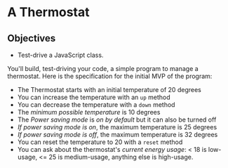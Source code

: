 # A Thermostat

## Objectives

 * Test-drive a JavaScript class.

You'll build, test-driving your code, a simple program to manage a thermostat. Here is the
specification for the initial MVP of the program:

* The Thermostat starts with an initial temperature of 20 degrees
* You can increase the temperature with an `up` method
* You can decrease the temperature with a `down` method
* The *minimum possible temperature* is 10 degrees
* The *Power saving mode* is *on by default* but it can also be turned off
* *If power saving mode is on*, the maximum temperature is 25 degrees
* *If power saving mode is off*, the maximum temperature is 32 degrees
* You can reset the temperature to 20 with a `reset` method
* You can ask about the thermostat's *current energy usage*: < 18 is low-usage, <= 25 is
  medium-usage, anything else is high-usage.